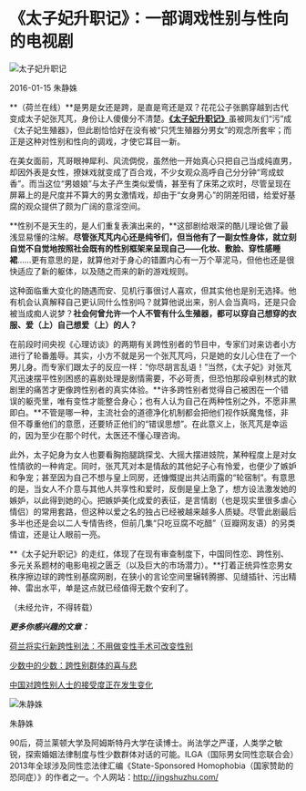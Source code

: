 # 《太子妃升职记》：一部调戏性别与性向的电视剧

![太子妃升职记](https://helanonline.cn/sites/default/files/styles/article_full_540/public/1280x720-mht_0.jpg?itok=Tp0o3ps8&timestamp=1452681921)

2016-01-15  朱静姝

**（荷兰在线）**是男是女还是跨，是直是弯还是双？花花公子张鹏穿越到古代变成太子妃张芃芃，身份让人傻傻分不清楚。[**《太子妃升职记》**](http://baike.baidu.com/subview/7588966/18460970.htm)虽被网友们“污”成《太子妃生殖器》，但此剧恰恰好在没有被“只凭生殖器分男女”的观念所套牢；而正是这种对性别和性向的调戏，才使它耳目一新。

在美女面前，芃哥眼神犀利、风流倜傥，虽然他一开始真心只把自己当成纯直男，却因外表是女性，撩妹戏就变成了百合戏，不少女观众高呼自己分分钟“弯成蚊香”。而当这位“男娘娘”与太子产生类似爱情，甚至有了床笫之欢时，尽管呈现在屏幕上的是尺度并不算大的男女激情戏，却由于“女身男心”的阴差阳错，给爱好基腐的观众提供了颇为广阔的意淫空间。

**性别不是天生的，是人们重复表演出来的，**这部剧给艰深的酷儿理论做了最浅显易懂的注解。**尽管张芃芃内心还是纯爷们，但当他有了一副女性身体，就立刻自觉不自觉地按照社会既有的性别框架来呈现自己——化妆、敷脸、穿性感睡裙**……更有意思的是，就算他对于身心的错置内心有一万个草泥马，但他也还是很快适应了新的躯体，以及随之而来的新的游戏规则。

这种面临重大变化的随遇而安、见机行事很讨人喜欢，但其实他也是别无选择。他有机会认真解释自己更认同什么性别吗？就算他说出来，别人会当真吗，还是只会被当成痴人说梦？**社会何曾允许一个人不管有什么生殖器，都可以穿自己想穿的衣服、爱（上）自己想爱（上）的人？**

在前段时间央视《心理访谈》的两期有关跨性别者的节目中，专家们对来访者小方进行了轮番羞辱。其实，小方不就是另一个张芃芃吗，只是她的女儿心住在了一个男儿身。而专家们跟太子的反应一样：“你尽胡言乱语！”当然，《太子妃》对张芃芃迅速摆平性别困惑的喜剧处理是剧情需要，不必苛责，但恐怕那段卓别林式的默剧里的痛苦才更像跨性别者的真实体验。**许多跨性别者觉得自己被困在一个错误的躯壳里，唯有变性才能整合身心；也有人认为自己在两种性别之外，不愿非黑即白。**不管是哪一种，主流社会的道德净化机制都会把他们视作妖魔鬼怪，非但不尊重他们的意愿，还要矫正他们的“错误思想”。在此意义上，张芃芃是幸运的，因为至少在那个时代，太医还不懂心理咨询。

此外，太子妃身为女人也要看胸抱腿跳探戈、大摇大摆进妓院，某种程度上是对女性情欲的一种肯定。同时，张芃芃对本是情敌的其他妃子心有怜爱，也便少了嫉妒和争宠；甚至因为自己不想与皇上同房，还慷慨提出共沾雨露的“轮宿制”。有意思的是，当女人不介意与其他人共享性和爱时，反倒是皇上急了，想方设法激发她的嫉妒，以此得到她的心。把嫉妒美化成爱的表征，是言情剧（也是现实里很多虐心情侣）的常用套路，但这种以爱之名的独占已经被越来越多人质疑。尽管此剧最后多半也还是会以二人专情告终，但前几集“只吃豆腐不吃醋”（豆瓣网友语）的另类情谊，还是让人眼前一亮。

**《太子妃升职记》的走红，体现了在现有审查制度下，中国同性恋、跨性别、多元关系题材的电影电视之匮乏（以及巨大的市场潜力）。**打着正统异性恋男女秩序擦边球的跨性别基腐网剧，在狭小的言论空间里辗转腾挪、见缝插针、污出精神、雷出水平，单是这点就已经值得无数个安利了。

（未经允许，不得转载）

_**更多你感兴趣的文章：**_

[荷兰将实行新跨性别法：不用做变性手术可改变性别](https://helanonline.cn/article/3958)

[少数中的少数：跨性别群体的喜与悲](https://helanonline.cn/article/13746)

[中国对跨性别人士的接受度正在发生变化](https://helanonline.cn/article/3404)

![朱静姝](https://helanonline.cn/sites/default/files/styles/square_thumbnail/public/zhu_jing_shu.jpg?itok=L6_wnd6B)

朱静姝

90后，荷兰莱顿大学及阿姆斯特丹大学在读博士。尚法学之严谨，人类学之敏锐，探索婚姻法律制度与性少数群体对话的可能。ILGA（国际男女同性恋联合会）2013年全球涉及同性恋法律汇编《State-Sponsored Homophobia（国家赞助的恐同症）》的作者之一。个人网站：http://jingshuzhu.com/
